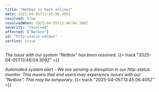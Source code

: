 ```yaml
---
title: "Netbox is back online!"
date: 2025-04-05T13:45:06.405Z
resolved: true
resolvedWhen: 2025-04-05T13:46:04.309Z
severity: "resolved"
affected: ["Netbox"]
id: "http-status-netbox"
section: issue
---
```


*The issue with our system "Netbox" has been resolved.* {{< track "2025-04-05T13:46:04.309Z" >}}

**Automated system alert* - We are sensing a disruption in our http-status monitor. This means that end users may experience issues with our "Netbox". This may be temporary.* {{< track "2025-04-05T13:45:06.405Z" >}}
